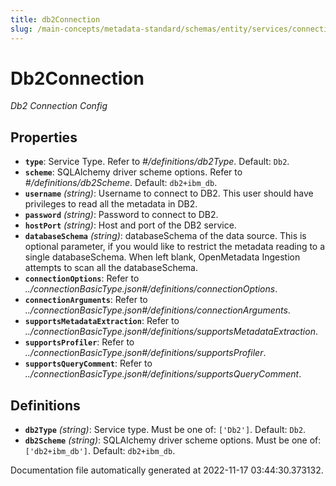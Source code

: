 ```yaml
---
title: db2Connection
slug: /main-concepts/metadata-standard/schemas/entity/services/connections/database/db2connection
---
```


# Db2Connection

*Db2 Connection Config*

## Properties

- **`type`**: Service Type. Refer to *#/definitions/db2Type*. Default: `Db2`.
- **`scheme`**: SQLAlchemy driver scheme options. Refer to *#/definitions/db2Scheme*. Default: `db2+ibm_db`.
- **`username`** *(string)*: Username to connect to DB2. This user should have privileges to read all the metadata in DB2.
- **`password`** *(string)*: Password to connect to DB2.
- **`hostPort`** *(string)*: Host and port of the DB2 service.
- **`databaseSchema`** *(string)*: databaseSchema of the data source. This is optional parameter, if you would like to restrict the metadata reading to a single databaseSchema. When left blank, OpenMetadata Ingestion attempts to scan all the databaseSchema.
- **`connectionOptions`**: Refer to *../connectionBasicType.json#/definitions/connectionOptions*.
- **`connectionArguments`**: Refer to *../connectionBasicType.json#/definitions/connectionArguments*.
- **`supportsMetadataExtraction`**: Refer to *../connectionBasicType.json#/definitions/supportsMetadataExtraction*.
- **`supportsProfiler`**: Refer to *../connectionBasicType.json#/definitions/supportsProfiler*.
- **`supportsQueryComment`**: Refer to *../connectionBasicType.json#/definitions/supportsQueryComment*.
## Definitions

- **`db2Type`** *(string)*: Service type. Must be one of: `['Db2']`. Default: `Db2`.
- **`db2Scheme`** *(string)*: SQLAlchemy driver scheme options. Must be one of: `['db2+ibm_db']`. Default: `db2+ibm_db`.


Documentation file automatically generated at 2022-11-17 03:44:30.373132.
